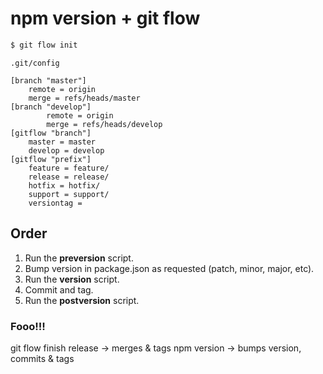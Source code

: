 npm version + git flow
======================


```bash
$ git flow init
```

``.git/config``
```
[branch "master"]
	remote = origin
	merge = refs/heads/master
[branch "develop"]
        remote = origin
        merge = refs/heads/develop
[gitflow "branch"]
	master = master
	develop = develop
[gitflow "prefix"]
	feature = feature/
	release = release/
	hotfix = hotfix/
	support = support/
	versiontag = 
```


## Order

1. Run the **preversion** script.
2. Bump version in package.json as requested (patch, minor, major, etc).
3. Run the **version** script.
5. Commit and tag.
6. Run the **postversion** script.


### Fooo!!!

git flow finish release -> merges & tags
npm version -> bumps version, commits & tags
